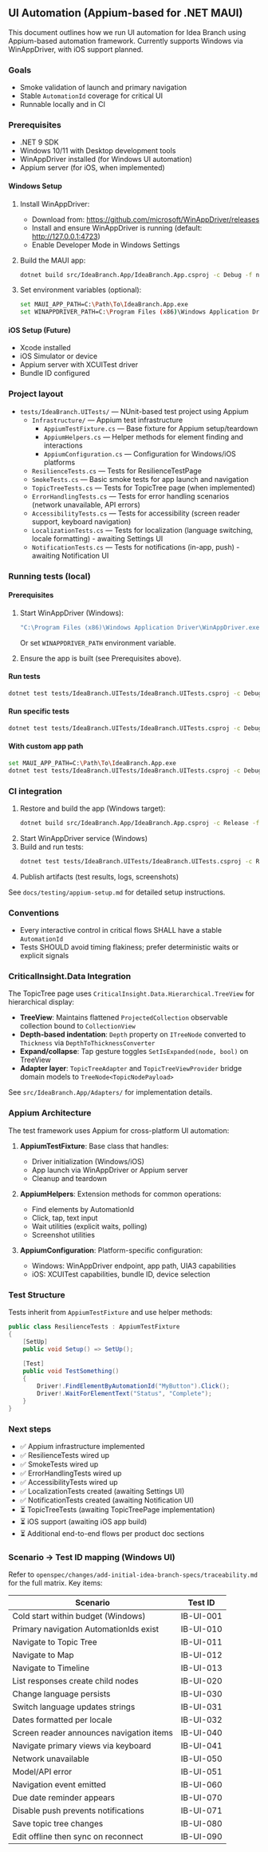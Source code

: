 ## UI Automation (Appium-based for .NET MAUI)

This document outlines how we run UI automation for Idea Branch using Appium-based automation framework. Currently supports Windows via WinAppDriver, with iOS support planned.

### Goals
- Smoke validation of launch and primary navigation
- Stable `AutomationId` coverage for critical UI
- Runnable locally and in CI

### Prerequisites
- .NET 9 SDK
- Windows 10/11 with Desktop development tools
- WinAppDriver installed (for Windows UI automation)
- Appium server (for iOS, when implemented)

#### Windows Setup
1. Install WinAppDriver:
   - Download from: https://github.com/microsoft/WinAppDriver/releases
   - Install and ensure WinAppDriver is running (default: http://127.0.0.1:4723)
   - Enable Developer Mode in Windows Settings

2. Build the MAUI app:
   ```bash
   dotnet build src/IdeaBranch.App/IdeaBranch.App.csproj -c Debug -f net9.0-windows10.0.19041.0 -p:TargetFramework=net9.0-windows10.0.19041.0
   ```

3. Set environment variables (optional):
   ```bash
   set MAUI_APP_PATH=C:\Path\To\IdeaBranch.App.exe
   set WINAPPDRIVER_PATH=C:\Program Files (x86)\Windows Application Driver\WinAppDriver.exe
   ```

#### iOS Setup (Future)
- Xcode installed
- iOS Simulator or device
- Appium server with XCUITest driver
- Bundle ID configured

### Project layout
- `tests/IdeaBranch.UITests/` — NUnit-based test project using Appium
  - `Infrastructure/` — Appium test infrastructure
    - `AppiumTestFixture.cs` — Base fixture for Appium setup/teardown
    - `AppiumHelpers.cs` — Helper methods for element finding and interactions
    - `AppiumConfiguration.cs` — Configuration for Windows/iOS platforms
  - `ResilienceTests.cs` — Tests for ResilienceTestPage
  - `SmokeTests.cs` — Basic smoke tests for app launch and navigation
  - `TopicTreeTests.cs` — Tests for TopicTree page (when implemented)
  - `ErrorHandlingTests.cs` — Tests for error handling scenarios (network unavailable, API errors)
  - `AccessibilityTests.cs` — Tests for accessibility (screen reader support, keyboard navigation)
  - `LocalizationTests.cs` — Tests for localization (language switching, locale formatting) - awaiting Settings UI
  - `NotificationTests.cs` — Tests for notifications (in-app, push) - awaiting Notification UI

### Running tests (local)

#### Prerequisites
1. Start WinAppDriver (Windows):
   ```bash
   "C:\Program Files (x86)\Windows Application Driver\WinAppDriver.exe"
   ```
   Or set `WINAPPDRIVER_PATH` environment variable.

2. Ensure the app is built (see Prerequisites above).

#### Run tests
```bash
dotnet test tests/IdeaBranch.UITests/IdeaBranch.UITests.csproj -c Debug
```

#### Run specific tests
```bash
dotnet test tests/IdeaBranch.UITests/IdeaBranch.UITests.csproj -c Debug --filter "TestCategory=Resilience"
```

#### With custom app path
```bash
set MAUI_APP_PATH=C:\Path\To\IdeaBranch.App.exe
dotnet test tests/IdeaBranch.UITests/IdeaBranch.UITests.csproj -c Debug
```

### CI integration
1. Restore and build the app (Windows target):
   ```bash
   dotnet build src/IdeaBranch.App/IdeaBranch.App.csproj -c Release -f net9.0-windows10.0.19041.0
   ```
2. Start WinAppDriver service (Windows)
3. Build and run tests:
   ```bash
   dotnet test tests/IdeaBranch.UITests/IdeaBranch.UITests.csproj -c Release
   ```
4. Publish artifacts (test results, logs, screenshots)

See `docs/testing/appium-setup.md` for detailed setup instructions.

### Conventions
- Every interactive control in critical flows SHALL have a stable `AutomationId`
- Tests SHOULD avoid timing flakiness; prefer deterministic waits or explicit signals

### CriticalInsight.Data Integration

The TopicTree page uses `CriticalInsight.Data.Hierarchical.TreeView` for hierarchical display:

- **TreeView**: Maintains flattened `ProjectedCollection` observable collection bound to `CollectionView`
- **Depth-based indentation**: `Depth` property on `ITreeNode` converted to `Thickness` via `DepthToThicknessConverter`
- **Expand/collapse**: Tap gesture toggles `SetIsExpanded(node, bool)` on TreeView
- **Adapter layer**: `TopicTreeAdapter` and `TopicTreeViewProvider` bridge domain models to `TreeNode<TopicNodePayload>`

See `src/IdeaBranch.App/Adapters/` for implementation details.

### Appium Architecture

The test framework uses Appium for cross-platform UI automation:

1. **AppiumTestFixture**: Base class that handles:
   - Driver initialization (Windows/iOS)
   - App launch via WinAppDriver or Appium server
   - Cleanup and teardown

2. **AppiumHelpers**: Extension methods for common operations:
   - Find elements by AutomationId
   - Click, tap, text input
   - Wait utilities (explicit waits, polling)
   - Screenshot utilities

3. **AppiumConfiguration**: Platform-specific configuration:
   - Windows: WinAppDriver endpoint, app path, UIA3 capabilities
   - iOS: XCUITest capabilities, bundle ID, device selection

### Test Structure

Tests inherit from `AppiumTestFixture` and use helper methods:

```csharp
public class ResilienceTests : AppiumTestFixture
{
    [SetUp]
    public void Setup() => SetUp();
    
    [Test]
    public void TestSomething()
    {
        Driver!.FindElementByAutomationId("MyButton").Click();
        Driver!.WaitForElementText("Status", "Complete");
    }
}
```

### Next steps
- ✅ Appium infrastructure implemented
- ✅ ResilienceTests wired up
- ✅ SmokeTests wired up
- ✅ ErrorHandlingTests wired up
- ✅ AccessibilityTests wired up
- ✅ LocalizationTests created (awaiting Settings UI)
- ✅ NotificationTests created (awaiting Notification UI)
- ⏳ TopicTreeTests (awaiting TopicTreePage implementation)
- ⏳ iOS support (awaiting iOS app build)
- ⏳ Additional end-to-end flows per product doc sections

### Scenario → Test ID mapping (Windows UI)

Refer to `openspec/changes/add-initial-idea-branch-specs/traceability.md` for the full matrix. Key items:

| Scenario | Test ID |
| --- | --- |
| Cold start within budget (Windows) | IB-UI-001 |
| Primary navigation AutomationIds exist | IB-UI-010 |
| Navigate to Topic Tree | IB-UI-011 |
| Navigate to Map | IB-UI-012 |
| Navigate to Timeline | IB-UI-013 |
| List responses create child nodes | IB-UI-020 |
| Change language persists | IB-UI-030 |
| Switch language updates strings | IB-UI-031 |
| Dates formatted per locale | IB-UI-032 |
| Screen reader announces navigation items | IB-UI-040 |
| Navigate primary views via keyboard | IB-UI-041 |
| Network unavailable | IB-UI-050 |
| Model/API error | IB-UI-051 |
| Navigation event emitted | IB-UI-060 |
| Due date reminder appears | IB-UI-070 |
| Disable push prevents notifications | IB-UI-071 |
| Save topic tree changes | IB-UI-080 |
| Edit offline then sync on reconnect | IB-UI-090 |

